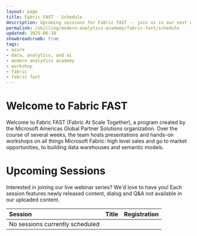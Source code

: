 ```yaml
---
layout: page
title: Fabric FAST - Schedule
description: Upcoming sessions for Fabric FAST -- join us in our next wave!
permalink: /skilling/modern-analytics-academy/fabric-fast/schedule
updated: 2025-06-10
showbreadcrumb: true
tags:
- azure
- data, analytics, and ai
- modern analytics academy
- workshop
- fabric
- fabric fast
---
```


# Welcome to Fabric FAST

Welcome to Fabric FAST (Fabric At Scale Together), a program created by the Microsoft Americas Global Partner Solutions organization. Over the course of several weeks, the team hosts presentations and hands-on workshops on all things Microsoft Fabric: high level sales and go to market opportunities, to building data warehouses and semantic models.

# Upcoming Sessions

Interested in joining our live webinar series? We'd love to have you! Each session features newly released content, dialog and Q&A not available in our uploaded content. 

| Session | Title | Registration |
| :------ | :---- | :----------- |
| No sessions currently scheduled |
